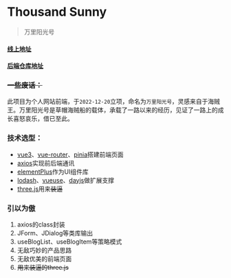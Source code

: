 # Thousand Sunny

> 万里阳光号

#### [线上地址](http://120.25.247.55/home)

#### [后端仓库地址](https://github.com/leslieXin92/GoingMerry)

### ~~一些废话：~~

此项目为个人网站前端，于``2022-12-20``立项，命名为``万里阳光号``，灵感来自于海贼王。万里阳光号是草帽海贼船的载体，承载了一路以来的经历，见证了一路上的成长喜怒哀乐，借已至此。

### 技术选型：

- [vue3]()、[vue-router]()、[pinia]()搭建前端页面
- [axios]()实现前后端通讯
- [elementPlus]()作为UI组件库
- [lodash]()、[vueuse]()、[dayjs]()做扩展支撑
- [three.js]()用来~~装逼~~

### 引以为傲

1. axios的class封装
2. JForm、JDialog等类库输出
3. useBlogList、useBlogItem等策略模式
4. 无敌巧妙的产品思路
5. 无敌优美的前端页面
6. ~~用来装逼的three.js~~
